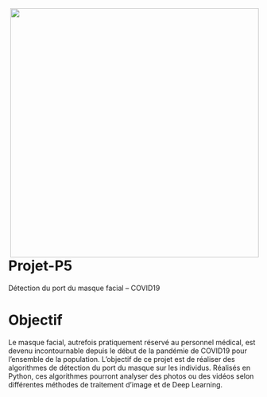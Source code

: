 <img align="right" src="https://github.com/ClaireDel/Projet-P5/blob/main/images/Demo.png" width=500 height=auto>

# Projet-P5
Détection du port du masque facial – COVID19

# Objectif 
Le masque facial, autrefois pratiquement réservé au personnel médical, est devenu incontournable depuis le début de la pandémie de COVID19 pour l’ensemble de la population.
L’objectif de ce projet est de réaliser des algorithmes de détection du port du masque sur les individus. Réalisés en Python, ces algorithmes pourront analyser des photos ou des vidéos selon différentes méthodes de traitement d’image et de Deep Learning.



